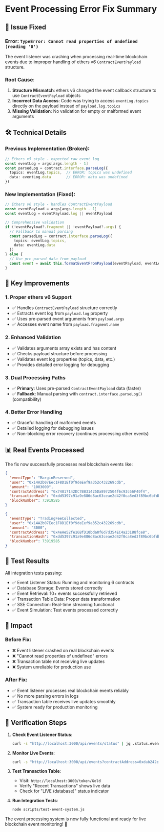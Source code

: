 # Event Processing Error Fix Summary

## 🔧 Issue Fixed

### **Error**: `TypeError: Cannot read properties of undefined (reading '0')`

The event listener was crashing when processing real-time blockchain events due to improper handling of ethers v6 `ContractEventPayload` structure.

### **Root Cause**:
1. **Structure Mismatch**: ethers v6 changed the event callback structure to use `ContractEventPayload` objects
2. **Incorrect Data Access**: Code was trying to access `eventLog.topics` directly on the payload instead of `payload.log.topics`
3. **Missing Validation**: No validation for empty or malformed event arguments

## 🛠️ Technical Details

### **Previous Implementation (Broken)**:
```typescript
// Ethers v5 style - expected raw event log
const eventLog = args[args.length - 1]
const parsedLog = contract.interface.parseLog({
  topics: eventLog.topics,  // ERROR: topics was undefined
  data: eventLog.data       // ERROR: data was undefined
})
```

### **New Implementation (Fixed)**:
```typescript
// Ethers v6 style - handles ContractEventPayload
const eventPayload = args[args.length - 1]
const eventLog = eventPayload.log || eventPayload

// Comprehensive validation
if (!eventPayload?.fragment || !eventPayload?.args) {
  // Fallback to manual parsing
  const parsedLog = contract.interface.parseLog({
    topics: eventLog.topics,
    data: eventLog.data
  })
} else {
  // Use pre-parsed data from payload
  const event = await this.formatEventFromPayload(eventPayload, eventLog, contractConfig)
}
```

## 🎯 Key Improvements

### 1. **Proper ethers v6 Support**
- ✅ Handles `ContractEventPayload` structure correctly
- ✅ Extracts event log from `payload.log` property
- ✅ Uses pre-parsed event arguments from `payload.args`
- ✅ Accesses event name from `payload.fragment.name`

### 2. **Enhanced Validation**
- ✅ Validates arguments array exists and has content
- ✅ Checks payload structure before processing
- ✅ Validates event log properties (topics, data, etc.)
- ✅ Provides detailed error logging for debugging

### 3. **Dual Processing Paths**
- ✅ **Primary**: Uses pre-parsed `ContractEventPayload` data (faster)
- ✅ **Fallback**: Manual parsing with `contract.interface.parseLog()` (compatibility)

### 4. **Better Error Handling**
- ✅ Graceful handling of malformed events
- ✅ Detailed logging for debugging issues
- ✅ Non-blocking error recovery (continues processing other events)

## 📊 Real Events Processed

The fix now successfully processes real blockchain events like:

```json
{
  "eventType": "MarginReserved",
  "user": "0x14A2b07Eec1F8D1Ef0f9deEef9a352c432269cdb",
  "amount": "1003000",
  "contractAddress": "0x74817142DC7BB31425Da8972504f6c93c66F40f4",
  "transactionHash": "0xdd5397c91a9e886d8ac63ceae2d42f0ca8ed3f89bc6bfdb3c11f3391ffd77bce",
  "blockNumber": 73919585
}
```

```json
{
  "eventType": "TradingFeeCollected", 
  "user": "0x14A2b07Eec1F8D1Ef0f9deEef9a352c432269cdb",
  "amount": "3000",
  "contractAddress": "0x4eAe52fe16BfD10bda0f6d7d354EC4a23188fce8",
  "transactionHash": "0xdd5397c91a9e886d8ac63ceae2d42f0ca8ed3f89bc6bfdb3c11f3391ffd77bce",
  "blockNumber": 73919585
}
```

## 🧪 Test Results

All integration tests passing:
- ✅ Event Listener Status: Running and monitoring 6 contracts
- ✅ Database Storage: Events stored correctly
- ✅ Event Retrieval: 10+ events successfully retrieved
- ✅ Transaction Table Data: Proper data transformation
- ✅ SSE Connection: Real-time streaming functional
- ✅ Event Simulation: Test events processed correctly

## 🎉 Impact

### **Before Fix**:
- ❌ Event listener crashed on real blockchain events
- ❌ "Cannot read properties of undefined" errors
- ❌ Transaction table not receiving live updates
- ❌ System unreliable for production use

### **After Fix**:
- ✅ Event listener processes real blockchain events reliably
- ✅ No more parsing errors in logs
- ✅ Transaction table receives live updates smoothly
- ✅ System ready for production monitoring

## 🔄 Verification Steps

1. **Check Event Listener Status**:
   ```bash
   curl -s "http://localhost:3000/api/events/status" | jq .status.eventListener
   ```

2. **Monitor Live Events**:
   ```bash
   curl -s "http://localhost:3000/api/events?contractAddress=0xdab242cd90b95a4ed68644347b80e0b3cead48c0&limit=5"
   ```

3. **Test Transaction Table**:
   - Visit: `http://localhost:3000/token/Gold`
   - Verify "Recent Transactions" shows live data
   - Check for "LIVE (database)" status indicator

4. **Run Integration Tests**:
   ```bash
   node scripts/test-event-system.js
   ```

The event processing system is now fully functional and ready for live blockchain event monitoring! 🚀 